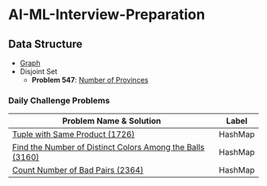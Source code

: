# AI-ML-Interview-Preparation

## Data Structure

- [Graph](https://github.com/cys9689/AI-ML-Interview-Preparation/blob/main/Graph.ipynb)
- Disjoint Set  
  - **Problem 547**: [Number of Provinces](https://leetcode.com/problems/number-of-provinces/description/)

### Daily Challenge Problems  

| Problem Name & Solution | Label |
|-------------------------|-------|
| [Tuple with Same Product (1726)](https://github.com/cys9689/AI-ML-Interview-Preparation/blob/main/Daily%20Challenge/1726.py) | HashMap |
| [Find the Number of Distinct Colors Among the Balls (3160)](https://github.com/cys9689/AI-ML-Interview-Preparation/blob/main/Daily%20Challenge/3160.py) | HashMap |
| [Count Number of Bad Pairs (2364)](https://github.com/cys9689/AI-ML-Interview-Preparation/blob/main/Daily%20Challenge/2364.py) | HashMap |

